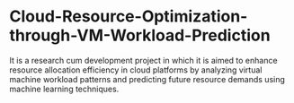 # Cloud-Resource-Optimization-through-VM-Workload-Prediction

It is a research cum development project in which it is aimed to enhance resource allocation efficiency in cloud platforms by analyzing virtual machine workload patterns and predicting future resource demands using machine learning techniques.
